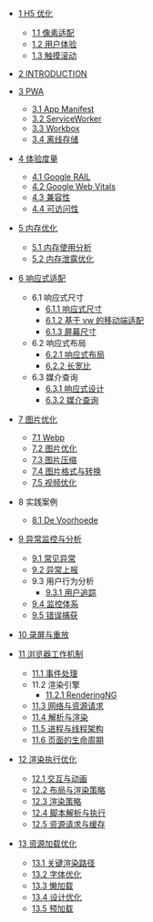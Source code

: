  - [1 H5 优化](/H5%20优化/README.md)
    - [1.1 像素适配](/H5%20优化/像素适配.md)
    - [1.2 用户体验](/H5%20优化/用户体验.md)
    - [1.3 触摸滚动](/H5%20优化/触摸滚动.md)
  - [2 INTRODUCTION](/INTRODUCTION.md)
  - [3 PWA](/PWA/README.md)
    - [3.1 App Manifest](/PWA/App%20Manifest.md)
    - [3.2 ServiceWorker](/PWA/ServiceWorker.md)
    - [3.3 Workbox](/PWA/Workbox.md)
    - [3.4 离线存储](/PWA/离线存储.md)
  - [4 体验度量](/体验度量/README.md)
    - [4.1 Google RAIL](/体验度量/Google%20RAIL.md)
    - [4.2 Google Web Vitals](/体验度量/Google%20Web%20Vitals.md)
    - [4.3 兼容性](/体验度量/兼容性.md)
    - [4.4 可访问性](/体验度量/可访问性.md)
  - [5 内存优化](/内存优化/README.md)
    - [5.1 内存使用分析](/内存优化/内存使用分析.md)
    - [5.2 内存泄露优化](/内存优化/内存泄露优化.md)
  - [6 响应式适配](/响应式适配/README.md)
    - 6.1 响应式尺寸
      - [6.1.1 响应式尺寸](/响应式适配/响应式尺寸/响应式尺寸.md)
      - [6.1.2 基于 vw 的移动端适配](/响应式适配/响应式尺寸/基于%20vw%20的移动端适配.md)
      - [6.1.3 屏幕尺寸](/响应式适配/响应式尺寸/屏幕尺寸.md)
    - 6.2 响应式布局
      - [6.2.1 响应式布局](/响应式适配/响应式布局/响应式布局.md)
      - [6.2.2 长宽比](/响应式适配/响应式布局/长宽比.md)
    - 6.3 媒介查询
      - [6.3.1 响应式设计](/响应式适配/媒介查询/响应式设计.md)
      - [6.3.2 媒介查询](/响应式适配/媒介查询/媒介查询.md)
  - [7 图片优化](/图片优化/README.md)
    - [7.1 Webp](/图片优化/Webp.md)
    - [7.2 图片优化](/图片优化/图片优化.md)
    - [7.3 图片压缩](/图片优化/图片压缩.md)
    - [7.4 图片格式与转换](/图片优化/图片格式与转换.md)
    - [7.5 视频优化](/图片优化/视频优化.md)
  - 8 实践案例
    - [8.1 De Voorhoede](/实践案例/De%20Voorhoede.md)
  - [9 异常监控与分析](/异常监控与分析/README.md)
    - [9.1 常见异常](/异常监控与分析/常见异常.md)
    - [9.2 异常上报](/异常监控与分析/异常上报.md)
    - 9.3 用户行为分析
      - [9.3.1 用户追踪](/异常监控与分析/用户行为分析/用户追踪.md)
    - [9.4 监控体系](/异常监控与分析/监控体系.md)
    - [9.5 错误捕获](/异常监控与分析/错误捕获.md)
  - [10 录屏与重放](/录屏与重放/README.md)
    
  - [11 浏览器工作机制](/浏览器工作机制/README.md)
    - [11.1 事件处理](/浏览器工作机制/事件处理.md)
    - 11.2 渲染引擎
      - [11.2.1 RenderingNG](/浏览器工作机制/渲染引擎/RenderingNG.md)
    - [11.3 网络与资源请求](/浏览器工作机制/网络与资源请求.md)
    - [11.4 解析与渲染](/浏览器工作机制/解析与渲染.md)
    - [11.5 进程与线程架构](/浏览器工作机制/进程与线程架构.md)
    - [11.6 页面的生命周期](/浏览器工作机制/页面的生命周期.md)
  - [12 渲染执行优化](/渲染执行优化/README.md)
    - [12.1 交互与动画](/渲染执行优化/交互与动画.md)
    - [12.2 布局与渲染策略](/渲染执行优化/布局与渲染策略.md)
    - [12.3 渲染策略](/渲染执行优化/渲染策略.md)
    - [12.4 脚本解析与执行](/渲染执行优化/脚本解析与执行.md)
    - [12.5 资源请求与缓存](/渲染执行优化/资源请求与缓存.md)
  - [13 资源加载优化](/资源加载优化/README.md)
    - [13.1 关键渲染路径](/资源加载优化/关键渲染路径.md)
    - [13.2 字体优化](/资源加载优化/字体优化.md)
    - [13.3 懒加载](/资源加载优化/懒加载.md)
    - [13.4 设计优化](/资源加载优化/设计优化.md)
    - [13.5 预加载](/资源加载优化/预加载.md)